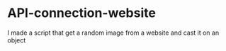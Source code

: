 # API-connection-website
I made a script that get a random image from a website and cast it on an object
